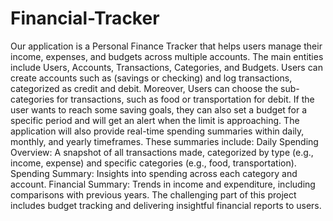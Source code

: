 # Financial-Tracker

Our application is a Personal Finance Tracker that helps users manage their income, expenses, and budgets across multiple accounts.
The main entities include Users, Accounts, Transactions, Categories, and Budgets. Users can create accounts such as (savings or checking) and log transactions, categorized as credit and debit. Moreover, Users can choose the sub-categories for transactions, such as food or transportation for debit. If the user wants to reach some saving goals, they can also set a budget for a specific period and will get an alert when the limit is approaching.
The application will also provide real-time spending summaries within daily, monthly, and yearly timeframes. These summaries include:
Daily Spending Overview: A snapshot of all transactions made, categorized by type (e.g., income, expense) and specific categories (e.g., food, transportation).
Spending Summary: Insights into spending across each category and account.
Financial Summary: Trends in income and expenditure, including comparisons with previous years.
The challenging part of this project includes budget tracking and delivering insightful financial reports to users.
